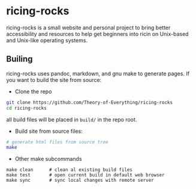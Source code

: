 # ricing-rocks

ricing-rocks is a small website and personal project to bring better accessibility and resources
to help get beginners into ricin on Unix-based and Unix-like operating systems.

## Builing
ricing-rocks uses pandoc, markdown, and gnu make to generate pages.
If you want to build the site from source:

- Clone the repo
```bash
git clone https://github.com/Theory-of-Everything/ricing-rocks
cd ricing-rocks
```
all build files will be placed in `build/` in the repo root.

- Build site from source files:
```bash
# generate html files from source tree
make
```
- Other make subcommands
```
make clean		# clean al existing build files
make test		# open current build in default web browser
make sync		# sync local changes with remote server
```
